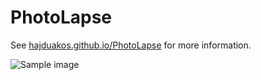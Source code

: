 # PhotoLapse

See [hajduakos.github.io/PhotoLapse](http://hajduakos.github.io/PhotoLapse/) for more information.

![Sample image](https://raw.githubusercontent.com/hajduakos/PhotoLapse/master/Other/sample.jpg)

